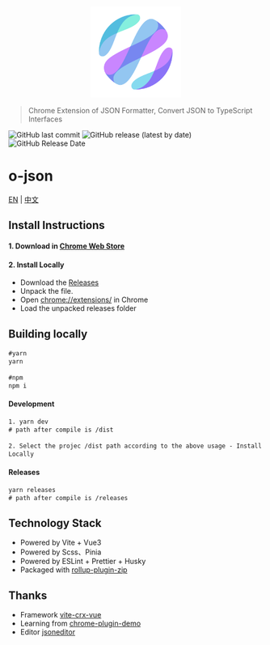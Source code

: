 <p align="center">
  <a href="https://github.com/bojun1995/o-json-crx" target="_blank">
    <img width="180" src="https://github.com/bojun1995/o-json-crx/blob/master/backup/LOGO PNG/o-tools%20%E7%99%BD%E5%BA%95.png" alt="logo">
  </a>
</p>

> Chrome Extension of JSON Formatter, Convert JSON to TypeScript Interfaces

![GitHub last commit](https://img.shields.io/github/last-commit/bojun1995/o-json-crx?style=for-the-badge)
![GitHub release (latest by date)](https://img.shields.io/github/v/release/bojun1995/o-json-crx?style=for-the-badge)
![GitHub Release Date](https://img.shields.io/github/release-date/bojun1995/o-json-crx?style=for-the-badge)
<!-- ![GitHub all releases](https://img.shields.io/github/downloads/bojun1995/o-json-crx/total?style=for-the-badge) -->

# o-json

[EN](https://github.com/bojun1995/o-json-crx/blob/master/README.md) | [中文](https://github.com/bojun1995/o-json-crx/blob/master/README-CN.md)

## Install Instructions

#### 1. Download in [Chrome Web Store](https://chrome.google.com/webstore/detail/o-json/pjgmamaikjfkchcapppciiabhcgihaha)

#### 2. Install Locally

* Download the [Releases](https://github.com/bojun1995/o-json-crx/releases)
* Unpack the file.
* Open [chrome://extensions/](chrome://extensions/) in Chrome
* Load the unpacked releases folder
  

## Building locally
```
#yarn
yarn

#npm
npm i
```
#### Development
```
1. yarn dev
# path after compile is /dist

2. Select the projec /dist path according to the above usage - Install Locally
```
#### Releases
```
yarn releases
# path after compile is /releases
```

## Technology Stack
- Powered by Vite + Vue3
- Powered by Scss、Pinia
- Powered by ESLint + Prettier + Husky
- Packaged with [rollup-plugin-zip](https://www.npmjs.com/package/rollup-plugin-zip)

## Thanks
- Framework [vite-crx-vue](https://github.com/keyding/vite-crx-vue)
- Learning from [chrome-plugin-demo](https://github.com/sxei/chrome-plugin-demo)
- Editor [jsoneditor](https://github.com/josdejong/jsoneditor)
